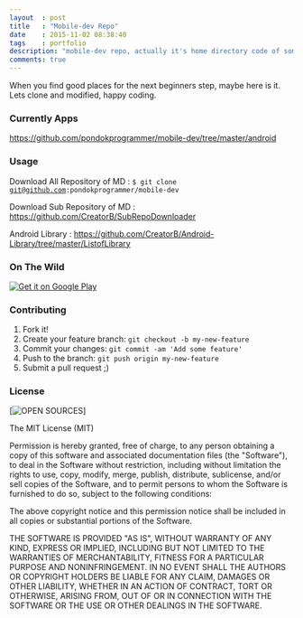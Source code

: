 ```yaml
---
layout	: post
title	: "Mobile-dev Repo"
date   	: 2015-11-02 08:38:40
tags	: portfolio
description: "mobile-dev repo, actually it's home directory code of some android developer tutorials on pondokprogrammer.com"
comments: true
---
```


When you find good places for the next beginners step, maybe here is it. Lets clone and modified, happy coding.


### Currently Apps

https://github.com/pondokprogrammer/mobile-dev/tree/master/android


### Usage

Download All Repository of MD : 
<code>$ git clone git@github.com:pondokprogrammer/mobile-dev</code>

Download Sub Repository of MD : https://github.com/CreatorB/SubRepoDownloader

Android Library : https://github.com/CreatorB/Android-Library/tree/master/ListofLibrary


### On The Wild

[![Get it on Google Play](https://www.gstatic.com/android/market_images/web/play_logo_x2.png)](https://play.google.com/store/apps/developer?id=jasa+programmer)


### Contributing

1. Fork it!
2. Create your feature branch: `git checkout -b my-new-feature`
3. Commit your changes: `git commit -am 'Add some feature'`
4. Push to the branch: `git push origin my-new-feature`
5. Submit a pull request ;)


### License

[![OPEN SOURCES](http://opensource.org/trademarks/opensource/OSI-Approved-License-100x137.png)]

The MIT License (MIT)

Permission is hereby granted, free of charge, to any person obtaining a copy
of this software and associated documentation files (the "Software"), to deal
in the Software without restriction, including without limitation the rights
to use, copy, modify, merge, publish, distribute, sublicense, and/or sell
copies of the Software, and to permit persons to whom the Software is
furnished to do so, subject to the following conditions:

The above copyright notice and this permission notice shall be included in
all copies or substantial portions of the Software.

THE SOFTWARE IS PROVIDED "AS IS", WITHOUT WARRANTY OF ANY KIND, EXPRESS OR
IMPLIED, INCLUDING BUT NOT LIMITED TO THE WARRANTIES OF MERCHANTABILITY,
FITNESS FOR A PARTICULAR PURPOSE AND NONINFRINGEMENT. IN NO EVENT SHALL THE
AUTHORS OR COPYRIGHT HOLDERS BE LIABLE FOR ANY CLAIM, DAMAGES OR OTHER
LIABILITY, WHETHER IN AN ACTION OF CONTRACT, TORT OR OTHERWISE, ARISING FROM,
OUT OF OR IN CONNECTION WITH THE SOFTWARE OR THE USE OR OTHER DEALINGS IN
THE SOFTWARE.